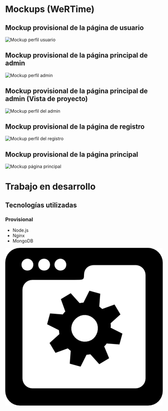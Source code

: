 # Mockups (WeRTime)

## Mockup provisional de la página de usuario

![Mockup perfil usuario](https://i.imgur.com/dNiUrKb.png)

## Mockup provisional de la página principal de admin

![Mockup perfil admin](https://i.imgur.com/Y1XH2eK.png)

## Mockup provisional de la página principal de admin (Vista de proyecto)

![Mockup perfil del admin](https://i.imgur.com/XtqAi1m.png)

## Mockup provisional de la página de registro

![Mockup perfil del registro](https://i.imgur.com/6XkkmM4.png)

## Mockup provisional de la página principal

![Mockup página principal](https://i.imgur.com/Ohmos36.png)

# Trabajo en desarrollo

## Tecnologías utilizadas

### Provisional

* Node.js
* Nginx
* MongoDB

![Trabajo en desarrollo](/src/desarrollo.png)
